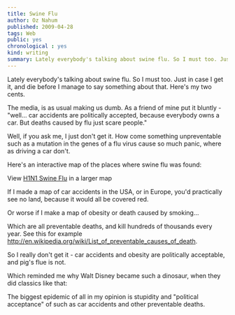 ```yaml
---
title: Swine Flu 
author: Oz Nahum
published: 2009-04-28
tags: Web
public: yes
chronological : yes
kind: writing 
summary: Lately everybody's talking about swine flu. So I must too. Just in case I get it, and die before I manage to say something about that. Here's my two cents.
---
```


Lately everybody's talking about swine flu. So I must too. Just in case I get it, and die before I manage to say something about that. Here's my two cents.

The media, is as usual making us dumb. As a friend of mine put it bluntly  - "well... car accidents are politically accepted, because everybody owns a car. But deaths caused by flu just scare people."

Well, if you ask me, I just don't get it. How come something unpreventable such as a mutation in the genes of a flu virus cause so much panic, where as driving a car don't.

Here's an interactive map of the places where swine flu was found:

  
View [H1N1 Swine Flu](http://maps.google.com/maps/ms?ie=UTF8&hl=en&msa=0&msid=106484775090296685271.0004681a37b713f6b5950&ll=11.867351,-88.59375&spn=103.334876,149.414063&z=2&source=embed) in a larger map

If I made a map of car accidents in the USA, or in Europe, you'd practically see no land, because it would all be covered red.

Or worse if I make a map of obesity or death caused by smoking...

Which are all preventable deaths, and kill hundreds  of thousands every year. See this for example http://en.wikipedia.org/wiki/List_of_preventable_causes_of_death.

So I really don't get it - car accidents and obesity are politically acceptable, and pig's flue is not.

Which reminded me why Walt Disney became such a dinosaur, when they did classics like that:

The biggest epidemic of all in my opinion is stupidity and "political acceptance" of such as car accidents and other preventable deaths.
